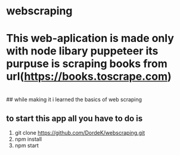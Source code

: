 # webscraping

# This web-aplication is made only with node libary puppeteer its purpuse is scraping books from url(https://books.toscrape.com)
 <br/>
 ## while making it i learned the basics of web scraping
 
 
 
 ## to start this app all you have to do is 
  
  1. git clone https://github.com/DordeK/webscraping.git
  2. npm install 
  3. npm start
